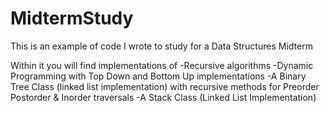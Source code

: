 # MidtermStudy

This is an example of code I wrote to study for a Data Structures Midterm 

Within it you will find implementations of 
-Recursive algorithms 
-Dynamic Programming with Top Down and Bottom Up implementations 
-A Binary Tree Class (linked list implementation) with recursive methods for Preorder Postorder & Inorder traversals
-A Stack Class (Linked List Implementation)

